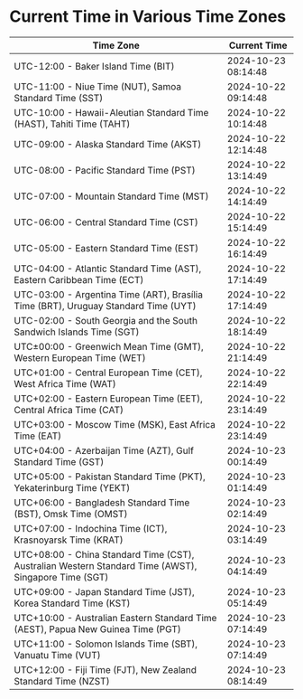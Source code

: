 # Current Time in Various Time Zones

| Time Zone | Current Time |
|-----------|--------------|
| UTC-12:00 - Baker Island Time (BIT) | 2024-10-23 08:14:48 |
| UTC-11:00 - Niue Time (NUT), Samoa Standard Time (SST) | 2024-10-22 09:14:48 |
| UTC-10:00 - Hawaii-Aleutian Standard Time (HAST), Tahiti Time (TAHT) | 2024-10-22 10:14:48 |
| UTC-09:00 - Alaska Standard Time (AKST) | 2024-10-22 12:14:48 |
| UTC-08:00 - Pacific Standard Time (PST) | 2024-10-22 13:14:49 |
| UTC-07:00 - Mountain Standard Time (MST) | 2024-10-22 14:14:49 |
| UTC-06:00 - Central Standard Time (CST) | 2024-10-22 15:14:49 |
| UTC-05:00 - Eastern Standard Time (EST) | 2024-10-22 16:14:49 |
| UTC-04:00 - Atlantic Standard Time (AST), Eastern Caribbean Time (ECT) | 2024-10-22 17:14:49 |
| UTC-03:00 - Argentina Time (ART), Brasília Time (BRT), Uruguay Standard Time (UYT) | 2024-10-22 17:14:49 |
| UTC-02:00 - South Georgia and the South Sandwich Islands Time (SGT) | 2024-10-22 18:14:49 |
| UTC±00:00 - Greenwich Mean Time (GMT), Western European Time (WET) | 2024-10-22 21:14:49 |
| UTC+01:00 - Central European Time (CET), West Africa Time (WAT) | 2024-10-22 22:14:49 |
| UTC+02:00 - Eastern European Time (EET), Central Africa Time (CAT) | 2024-10-22 23:14:49 |
| UTC+03:00 - Moscow Time (MSK), East Africa Time (EAT) | 2024-10-22 23:14:49 |
| UTC+04:00 - Azerbaijan Time (AZT), Gulf Standard Time (GST) | 2024-10-23 00:14:49 |
| UTC+05:00 - Pakistan Standard Time (PKT), Yekaterinburg Time (YEKT) | 2024-10-23 01:14:49 |
| UTC+06:00 - Bangladesh Standard Time (BST), Omsk Time (OMST) | 2024-10-23 02:14:49 |
| UTC+07:00 - Indochina Time (ICT), Krasnoyarsk Time (KRAT) | 2024-10-23 03:14:49 |
| UTC+08:00 - China Standard Time (CST), Australian Western Standard Time (AWST), Singapore Time (SGT) | 2024-10-23 04:14:49 |
| UTC+09:00 - Japan Standard Time (JST), Korea Standard Time (KST) | 2024-10-23 05:14:49 |
| UTC+10:00 - Australian Eastern Standard Time (AEST), Papua New Guinea Time (PGT) | 2024-10-23 07:14:49 |
| UTC+11:00 - Solomon Islands Time (SBT), Vanuatu Time (VUT) | 2024-10-23 07:14:49 |
| UTC+12:00 - Fiji Time (FJT), New Zealand Standard Time (NZST) | 2024-10-23 08:14:49 |

